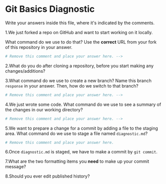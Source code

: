 # Git Basics Diagnostic

Write your answers inside this file, where it's indicated by the comments.

1.We just forked a repo on GitHub and want to start working on it locally.

What command do we use to do that? Use the **correct** URL from your fork of
this repository in your answer.

```sh
# Remove this comment and place your answer here. -->
```

2.What do you do after cloning a repository, before you start making any
changes/additions?

<!-- Remove this comment and place your answer here. -->

3.What command do we use to create a new branch? Name this branch `response`
    in your answer. Then, how do we switch to that branch?

```sh
# Remove this comment and place your answer here. -->
```

4.We just wrote some code. What command do we use to see a summary of the
    changes in our working directory?

```sh
# Remove this comment and place your answer here. -->
```

5.We want to prepare a change for a commit by adding a file to the staging
area. What command do we use to stage a file named `diagnostic.md`?

```sh
# Remove this comment and place your answer here.
```

6.Once `diagnostic.md` is staged, we have to make a commit by `git commit`.
<!-- Remove this comment and place your answer here. -->

7.What are the two formatting items you **need** to make up your commit message?

<!-- Remove this comment and place your answer here. -->

8.Should you ever edit published history?

<!-- Remove this comment and place your answer here. -->
